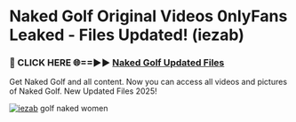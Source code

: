 # Naked Golf Original Videos 0nlyFans Leaked - Files Updated! (iezab)

<h3>🔴 CLICK HERE 🌐==►► <a href="https://tinyurl.com/up5wt9bj" rel="nofollow">Naked Golf Updated Files</a></h3>

Get Naked Golf and all content. Now you can access all videos and pictures of Naked Golf. New Updated Files 2025!

[![iezab](https://i.imgur.com/ABiUzMV.gif)](https://tinyurl.com/up5wt9bj)
golf naked women